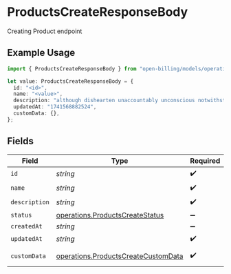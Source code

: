# ProductsCreateResponseBody

Creating Product endpoint

## Example Usage

```typescript
import { ProductsCreateResponseBody } from "open-billing/models/operations";

let value: ProductsCreateResponseBody = {
  id: "<id>",
  name: "<value>",
  description: "although dishearten unaccountably unconscious notwithstanding",
  updatedAt: "1741568882524",
  customData: {},
};
```

## Fields

| Field                                                                                      | Type                                                                                       | Required                                                                                   | Description                                                                                |
| ------------------------------------------------------------------------------------------ | ------------------------------------------------------------------------------------------ | ------------------------------------------------------------------------------------------ | ------------------------------------------------------------------------------------------ |
| `id`                                                                                       | *string*                                                                                   | :heavy_check_mark:                                                                         | N/A                                                                                        |
| `name`                                                                                     | *string*                                                                                   | :heavy_check_mark:                                                                         | N/A                                                                                        |
| `description`                                                                              | *string*                                                                                   | :heavy_check_mark:                                                                         | N/A                                                                                        |
| `status`                                                                                   | [operations.ProductsCreateStatus](../../models/operations/productscreatestatus.md)         | :heavy_minus_sign:                                                                         | N/A                                                                                        |
| `createdAt`                                                                                | *string*                                                                                   | :heavy_minus_sign:                                                                         | N/A                                                                                        |
| `updatedAt`                                                                                | *string*                                                                                   | :heavy_check_mark:                                                                         | N/A                                                                                        |
| `customData`                                                                               | [operations.ProductsCreateCustomData](../../models/operations/productscreatecustomdata.md) | :heavy_check_mark:                                                                         | Any valid JSON value                                                                       |
